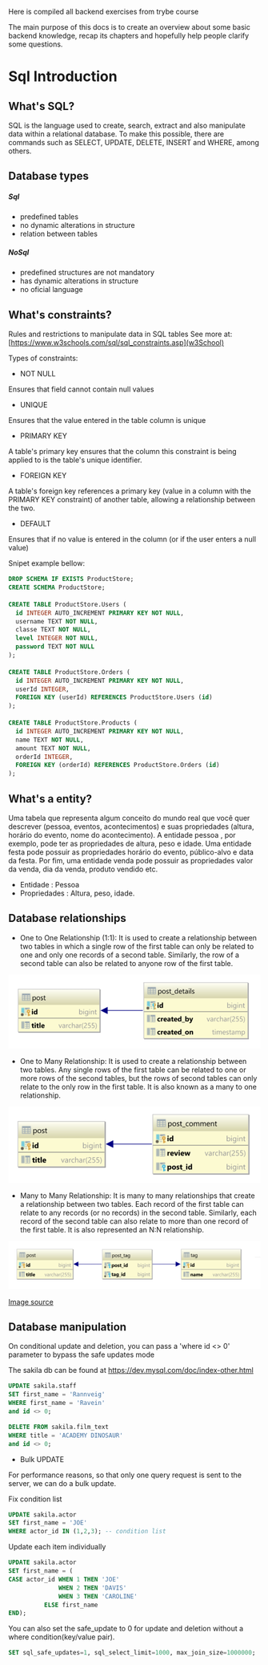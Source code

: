  Here is compiled all backend exercises from trybe course

The main purpose of this docs is to create an overview about some basic backend knowledge, recap its chapters and hopefully help people clarify some questions.

# Sql Introduction

## What's SQL?

SQL is the language used to create, search, extract and also manipulate data within a relational database. To make this possible, there are commands such as SELECT, UPDATE, DELETE, INSERT and WHERE, among others.

## Database types

##### Sql

- predefined tables
- no dynamic alterations in structure
- relation between tables

##### NoSql

- predefined structures are not mandatory
- has dynamic alterations in structure
- no oficial language

## What's constraints?

Rules and restrictions to manipulate data in SQL tables
See more at: [https://www.w3schools.com/sql/sql_constraints.asp](w3School)

Types of constraints:

- NOT NULL 

Ensures that field cannot contain null values

- UNIQUE 

Ensures that the value entered in the table  column is unique

- PRIMARY KEY 

A table's primary key ensures that the column this constraint is being applied to is the table's unique identifier.

- FOREIGN KEY

A table's foreign key references a primary key (value in a column with the PRIMARY KEY constraint) of another table, allowing a relationship between the two.

- DEFAULT

Ensures that if no value is entered in the column (or if the user enters a null value)

Snipet example bellow:

```sql  
DROP SCHEMA IF EXISTS ProductStore;
CREATE SCHEMA ProductStore;

CREATE TABLE ProductStore.Users (
  id INTEGER AUTO_INCREMENT PRIMARY KEY NOT NULL,
  username TEXT NOT NULL,
  classe TEXT NOT NULL,
  level INTEGER NOT NULL,
  password TEXT NOT NULL
);

CREATE TABLE ProductStore.Orders (
  id INTEGER AUTO_INCREMENT PRIMARY KEY NOT NULL,
  userId INTEGER,
  FOREIGN KEY (userId) REFERENCES ProductStore.Users (id)
);

CREATE TABLE ProductStore.Products (
  id INTEGER AUTO_INCREMENT PRIMARY KEY NOT NULL,
  name TEXT NOT NULL,
  amount TEXT NOT NULL,
  orderId INTEGER,
  FOREIGN KEY (orderId) REFERENCES ProductStore.Orders (id)
);
```
## What's a entity?

Uma tabela que representa algum conceito do mundo real que você quer descrever (pessoa, eventos, acontecimentos) e suas propriedades (altura, horário do evento, nome do acontecimento). A entidade pessoa , por exemplo, pode ter as propriedades de altura, peso e idade. Uma entidade festa pode possuir as propriedades horário do evento, público-alvo e data da festa. Por fim, uma entidade venda pode possuir as propriedades valor da venda, dia da venda, produto vendido etc.
- Entidade : Pessoa
- Propriedades : Altura, peso, idade.

## Database relationships

- One to One Relationship (1:1): 
It is used to create a relationship between two tables in which a single row of the first table can only be related to one and only one records of a second table. Similarly, the row of a second table can also be related to anyone row of the first table.

![image info](pictures/one-to-one.png)


- One to Many Relationship: 
It is used to create a relationship between two tables. Any single rows of the first table can be related to one or more rows of the second tables, but the rows of second tables can only relate to the only row in the first table. It is also known as a many to one relationship.

![image info](pictures/one-to-many.png)


- Many to Many Relationship: 
It is many to many relationships that create a relationship between two tables. Each record of the first table can relate to any records (or no records) in the second table. Similarly, each record of the second table can also relate to more than one record of the first table. It is also represented an N:N relationship.

![image info](pictures/many-to-many.png)

[Image source](https://vladmihalcea.com/database-table-relationships/)

## Database manipulation

On conditional update and deletion, you can pass a 'where id <> 0' parameter to bypass the safe updates mode

The sakila db can be found at https://dev.mysql.com/doc/index-other.html

```sql
UPDATE sakila.staff
SET first_name = 'Rannveig'
WHERE first_name = 'Ravein'
and id <> 0;
```

```sql
DELETE FROM sakila.film_text
WHERE title = 'ACADEMY DINOSAUR'
and id <> 0;
```

- Bulk UPDATE

For performance reasons, so that only one query request is sent to the server, we can do a bulk update.

Fix condition list
```sql
UPDATE sakila.actor
SET first_name = 'JOE'
WHERE actor_id IN (1,2,3); -- condition list
```

Update each item individually
```sql
UPDATE sakila.actor
SET first_name = (
CASE actor_id WHEN 1 THEN 'JOE' 
              WHEN 2 THEN 'DAVIS' 
              WHEN 3 THEN 'CAROLINE' 
          ELSE first_name  
END);
```
You can also set the safe_update to 0 for update and deletion without a where condition(key/value pair).

```sql
SET sql_safe_updates=1, sql_select_limit=1000, max_join_size=1000000;
```





